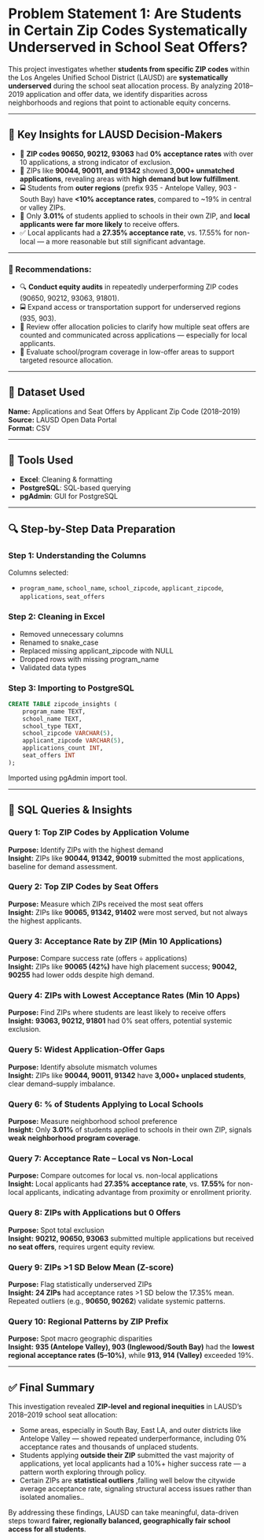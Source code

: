 # Problem Statement 1: Are Students in Certain Zip Codes Systematically Underserved in School Seat Offers?

This project investigates whether **students from specific ZIP codes** within the Los Angeles Unified School District (LAUSD) are **systematically underserved** during the school seat allocation process. By analyzing 2018–2019 application and offer data, we identify disparities across neighborhoods and regions that point to actionable equity concerns.

---

## 🎯 Key Insights for LAUSD Decision-Makers

- 📍 **ZIP codes 90650, 90212, 93063** had **0% acceptance rates** with over 10 applications, a strong indicator of exclusion.
- 📍 ZIPs like **90044, 90011, and 91342** showed **3,000+ unmatched applications**, revealing areas with **high demand but low fulfillment**.
- 🚍 Students from **outer regions** (prefix 935 - Antelope Valley, 903 - South Bay) have **<10% acceptance rates**, compared to ~19% in central or valley ZIPs.
- 🧭 Only **3.01%** of students applied to schools in their own ZIP, and **local applicants were far more likely** to receive offers.
- ✅ Local applicants had a **27.35% acceptance rate**, vs. 17.55% for non-local — a more reasonable but still significant advantage.

---

### 📢 Recommendations:

- 🔍 **Conduct equity audits** in repeatedly underperforming ZIP codes (90650, 90212, 93063, 91801).
- 🚍 Expand access or transportation support for underserved regions (935, 903).
- 📘 Review offer allocation policies to clarify how multiple seat offers are counted and communicated across applications — especially for local applicants.
- 🏫 Evaluate school/program coverage in low-offer areas to support targeted resource allocation.

---

## 📂 Dataset Used

**Name:** Applications and Seat Offers by Applicant Zip Code (2018–2019)  
**Source:** LAUSD Open Data Portal  
**Format:** CSV

---

## 🧰 Tools Used

- **Excel**: Cleaning & formatting  
- **PostgreSQL**: SQL-based querying  
- **pgAdmin**: GUI for PostgreSQL

---

## 🔍 Step-by-Step Data Preparation

### Step 1: Understanding the Columns
Columns selected:
- `program_name`, `school_name`, `school_zipcode`, `applicant_zipcode`, `applications`, `seat_offers`

### Step 2: Cleaning in Excel
- Removed unnecessary columns
- Renamed to snake_case
- Replaced missing applicant_zipcode with NULL
- Dropped rows with missing program_name
- Validated data types

### Step 3: Importing to PostgreSQL
```sql
CREATE TABLE zipcode_insights (
    program_name TEXT,
    school_name TEXT,
    school_type TEXT,
    school_zipcode VARCHAR(5),
    applicant_zipcode VARCHAR(5),
    applications_count INT,
    seat_offers INT
);
```
Imported using pgAdmin import tool.

---

## 🔎 SQL Queries & Insights

### Query 1: Top ZIP Codes by Application Volume
**Purpose:** Identify ZIPs with the highest demand  
**Insight:** ZIPs like **90044, 91342, 90019** submitted the most applications, baseline for demand assessment.

### Query 2: Top ZIP Codes by Seat Offers
**Purpose:** Measure which ZIPs received the most seat offers  
**Insight:** ZIPs like **90065, 91342, 91402** were most served, but not always the highest applicants.

### Query 3: Acceptance Rate by ZIP (Min 10 Applications)
**Purpose:** Compare success rate (offers ÷ applications)  
**Insight:** ZIPs like **90065 (42%)** have high placement success; **90042, 90255** had lower odds despite high demand.

### Query 4: ZIPs with Lowest Acceptance Rates (Min 10 Apps)
**Purpose:** Find ZIPs where students are least likely to receive offers  
**Insight:** **93063, 90212, 91801** had 0% seat offers, potential systemic exclusion.

### Query 5: Widest Application-Offer Gaps
**Purpose:** Identify absolute mismatch volumes  
**Insight:** ZIPs like **90044, 90011, 91342** have **3,000+ unplaced students**, clear demand–supply imbalance.

### Query 6: % of Students Applying to Local Schools
**Purpose:** Measure neighborhood school preference  
**Insight:** Only **3.01%** of students applied to schools in their own ZIP, signals **weak neighborhood program coverage**.

### Query 7: Acceptance Rate – Local vs Non-Local
**Purpose:** Compare outcomes for local vs. non-local applications  
**Insight:** Local applicants had **27.35% acceptance rate**, vs. **17.55%** for non-local applicants, indicating advantage from proximity or enrollment priority.

### Query 8: ZIPs with Applications but 0 Offers
**Purpose:** Spot total exclusion  
**Insight:** **90212, 90650, 93063** submitted multiple applications but received **no seat offers**, requires urgent equity review.

### Query 9: ZIPs >1 SD Below Mean (Z-score)
**Purpose:** Flag statistically underserved ZIPs  
**Insight:** **24 ZIPs** had acceptance rates >1 SD below the 17.35% mean. Repeated outliers (e.g., **90650, 90262**) validate systemic patterns.

### Query 10: Regional Patterns by ZIP Prefix
**Purpose:** Spot macro geographic disparities  
**Insight:** **935 (Antelope Valley), 903 (Inglewood/South Bay)** had the **lowest regional acceptance rates (5–10%)**, while **913, 914 (Valley)** exceeded 19%.

---

## ✅ Final Summary


This investigation revealed **ZIP-level and regional inequities** in LAUSD’s 2018–2019 school seat allocation:

- Some areas, especially in South Bay, East LA, and outer districts like Antelope Valley — showed repeated underperformance, including 0% acceptance rates and thousands of unplaced students.
- Students applying **outside their ZIP** submitted the vast majority of applications, yet local applicants had a 10%+ higher success rate — a pattern worth exploring through policy.
- Certain ZIPs are **statistical outliers** ,falling well below the citywide average acceptance rate, signaling structural access issues rather than isolated anomalies..

By addressing these findings, LAUSD can take meaningful, data-driven steps toward **fairer, regionally balanced, geographically fair school access for all students**.
